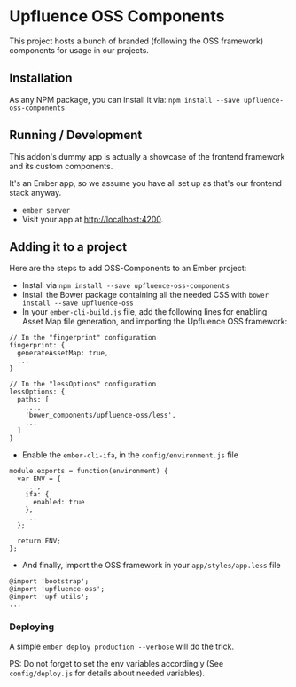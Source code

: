 # Upfluence OSS Components

This project hosts a bunch of branded (following the OSS framework)
components for usage in our projects.

## Installation

As any NPM package, you can install it via:
 `npm install --save upfluence-oss-components`

## Running / Development

This addon's dummy app is actually a showcase of the frontend framework
and its custom components.

It's an Ember app, so we assume you have all set up as that's our
frontend stack anyway.

* `ember server`
* Visit your app at [http://localhost:4200](http://localhost:4200).

## Adding it to a project

Here are the steps to add OSS-Components to an Ember project:

* Install via `npm install --save upfluence-oss-components`
* Install the Bower package containing all the needed CSS with `bower
  install --save upfluence-oss`
* In your `ember-cli-build.js` file, add the following lines for enabling Asset Map file generation, and importing the Upfluence OSS framework:

```
// In the "fingerprint" configuration
fingerprint: {
  generateAssetMap: true,
  ...
}

// In the "lessOptions" configuration
lessOptions: {
  paths: [
    ...,
    'bower_components/upfluence-oss/less',
    ...
  ]
}
```
* Enable the `ember-cli-ifa`, in the `config/environment.js` file
 
```
module.exports = function(environment) {
  var ENV = {
    ...,    
    ifa: {
      enabled: true
    },
    ...
  };

  return ENV;
};
```

* And finally, import the OSS framework in your `app/styles/app.less` file
 
```
@import 'bootstrap';
@import 'upfluence-oss';
@import 'upf-utils';
...
```


### Deploying

A simple `ember deploy production --verbose` will do the trick.

PS: Do not forget to set the env variables accordingly (See
`config/deploy.js` for details about needed variables).
